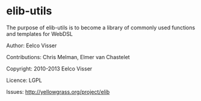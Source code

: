 elib-utils
==========

The purpose of elib-utils is to become a library of commonly used functions and templates for WebDSL

Author: Eelco Visser

Contributions: Chris Melman, Elmer van Chastelet

Copyright: 2010-2013 Eelco Visser

Licence: LGPL

Issues: <http://yellowgrass.org/project/elib>
